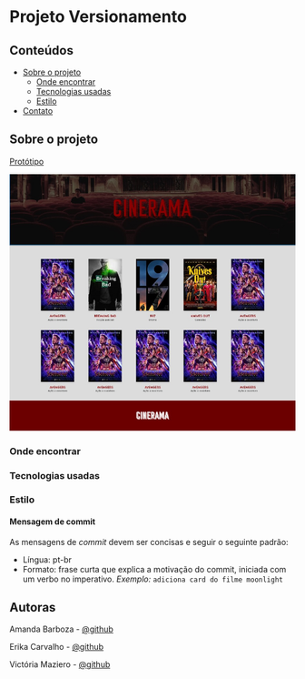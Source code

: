 # Projeto Versionamento

## Conteúdos

* [Sobre o projeto](#sobre-o-projeto)
  * [Onde encontrar](#onde-encontrar)
  * [Tecnologias usadas](#tecnologias-usadas)
  * [Estilo](#estilo)
* [Contato](#contato)

## Sobre o projeto

<!-- inserir resumo do projeto e objetivo -->

[Protótipo](https://xd.adobe.com/view/8c0c0983-d0e6-46c1-42da-a798747dc56d-fa3d/?fullscreen)

<!-- inserir figura com screenshot -->

 ![](static/layout.jpg)

### Onde encontrar

<!-- inserir url do site -->

### Tecnologias usadas

<!-- inserir tecnologias usadas -->

### Estilo

#### Mensagem de commit
As mensagens de _commit_ devem ser concisas e seguir o seguinte padrão:
- Língua: pt-br
- Formato: frase curta que explica a motivação do commit, iniciada com um verbo no imperativo. _Exemplo:_ `adiciona card do filme moonlight`

## Autoras

Amanda Barboza - [@github](https://github.com/amandabrbz) 

Erika Carvalho - [@github](https://github.com/erikacarvalho) 

Victória Maziero - [@github](https://github.com/vmaziero) 
